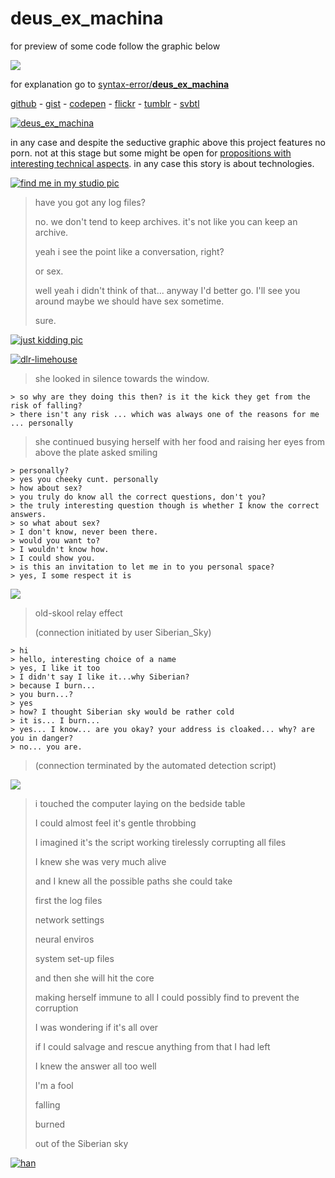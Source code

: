 # __deus_ex_machina__

for preview of some code follow the graphic below

[![](https://d23f6h5jpj26xu.cloudfront.net/ejiu8w2z3xjw_small.png)](http://codepen.io/collection/DaMqWv/)

for explanation go to [syntax-error/__deus_ex_machina__](http://codepen.io/rafszul/syntax-error/__deus_ex_machina__)

[github](https://github.com/projekt-kreatywa/__deus_ex_machina__) - [gist](https://gist.github.com/rafszul/b191abab05676010dc0e/) - [codepen](http://codepen.io/collection/DaMqWv/) - [flickr](https://www.flickr.com/photos/44273036@N06/sets/72157654242583583/) - [tumblr]() - [svbtl](http://rafszul.svbtle.com/)

[![__deus_ex_machina__](https://d23f6h5jpj26xu.cloudfront.net/nfuvt365ylx8ca_small.png)](https://flic.kr/s/aHskdH93dg)

in any case and despite the seductive graphic above this project features no porn. not at this stage but some might be open for [propositions with interesting technical aspects](http://codepen.io/rafszul/#hireme). in any case this story is about technologies.

[![find me in my studio pic](https://farm1.staticflickr.com/258/20142419742_dd4c797887_h.jpg)](https://github.com/projekt-kreatywa/__deus_ex_machina__)

> have you got any log files?
>
> no. we don't tend to keep archives. it's not like you can keep an archive.
>
> yeah i see the point like a conversation, right?
>
> or sex.
>
> well yeah i didn't think of that... anyway I'd better go. I'll see you around maybe we should have sex sometime.
>
> sure.

[![just kidding pic](https://farm1.staticflickr.com/296/19962424498_4f4f4b6bc7_h.jpg)](https://github.com/projekt-kreatywa/__deus_ex_machina__)

[![dlr-limehouse](https://farm1.staticflickr.com/559/19527832324_4ca6374a4c_h.jpg)](https://github.com/projekt-kreatywa/__deus_ex_machina__)

  > she looked in silence towards the window.
>
    > so why are they doing this then? is it the kick they get from the risk of falling?
    > there isn't any risk ... which was always one of the reasons for me ... personally
>
  > she continued busying herself with her food and raising her eyes from above the plate asked smiling
>
    > personally?
    > yes you cheeky cunt. personally
    > how about sex?
    > you truly do know all the correct questions, don't you?
    > the truly interesting question though is whether I know the correct answers.
    > so what about sex?
    > I don't know, never been there.
    > would you want to?
    > I wouldn't know how.
    > I could show you.
    > is this an invitation to let me in to you personal space?
    > yes, I some respect it is

[![](https://scontent-lhr3-1.xx.fbcdn.net/hphotos-xaf1/v/t1.0-9/1003920_630753053622551_1824176049_n.jpg?oh=1c948ce7b297d98a1d1df6bfeb54a669&oe=56565B63)](https://www.facebook.com/2muchcoffeee/photos/pb.614364481928075.-2207520000.1437691390./630753013622555/?type=3&permPage=1)

> old-skool relay effect
>
> (connection initiated by user Siberian_Sky)
>
    > hi
    > hello, interesting choice of a name
    > yes, I like it too
    > I didn't say I like it...why Siberian?
    > because I burn...
    > you burn...?
    > yes
    > how? I thought Siberian sky would be rather cold
    > it is... I burn...
    > yes... I know... are you okay? your address is cloaked... why? are you in danger?
    > no... you are.
>
> (connection terminated by the automated detection script)


[![](https://scontent-lhr3-1.xx.fbcdn.net/hphotos-xaf1/v/t1.0-9/10730237_851376071560247_81855103864662377_n.jpg?oh=6d78cd7869e4addc267accd91f62b9eb&oe=56172E2B)](https://www.facebook.com/2muchcoffeee/photos/pb.614364481928075.-2207520000.1437691383./851376071560247/?type=3&theater)


> i touched the computer laying on the bedside table
>
> I could almost feel it's gentle throbbing
>
> I imagined it's the script working tirelessly corrupting all files
>
> I knew she was very much alive
>
> and I knew all the possible paths she could take
>
> first the log files
>
> network settings
>
> neural enviros
>
> system set-up files
>
> and then she will hit the core
>
> making herself immune to all I could possibly find to prevent the corruption
>
> I was wondering if it's all over
>
> if I could salvage and rescue anything from that I had left
>
> I knew the answer all too well
>
> I'm a fool
>
> falling
>
> burned
>
> out of the Siberian sky

[![han](https://farm1.staticflickr.com/554/20156055351_37f684519b_h.jpg)](https://github.com/projekt-kreatywa/__deus_ex_machina__)
